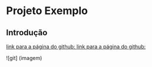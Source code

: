 # Projeto Exemplo
 
## Introdução

[link para a página do github: ](https://github.com/amanda3620?tab=repositories)[link para a página do github: ](https://github.com/amanda3620?tab=repositories)

![git] (imagem)

